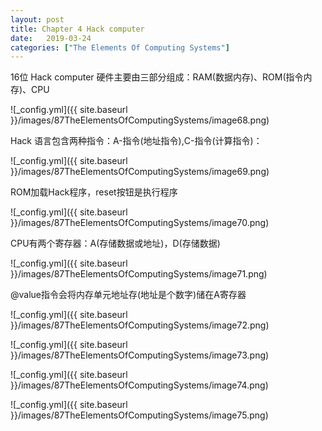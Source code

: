 ```yaml
---
layout: post
title: Chapter 4 Hack computer
date:   2019-03-24
categories: ["The Elements Of Computing Systems"]
---  
```


16位 Hack computer 硬件主要由三部分组成：RAM(数据内存)、ROM(指令内存)、CPU  

![_config.yml]({{ site.baseurl }}/images/87TheElementsOfComputingSystems/image68.png) 

Hack 语言包含两种指令：A-指令(地址指令),C-指令(计算指令)：  

![_config.yml]({{ site.baseurl }}/images/87TheElementsOfComputingSystems/image69.png) 

ROM加载Hack程序，reset按钮是执行程序   

![_config.yml]({{ site.baseurl }}/images/87TheElementsOfComputingSystems/image70.png) 

CPU有两个寄存器：A(存储数据或地址)，D(存储数据)  

![_config.yml]({{ site.baseurl }}/images/87TheElementsOfComputingSystems/image71.png) 

@value指令会将内存单元地址存(地址是个数字)储在A寄存器

![_config.yml]({{ site.baseurl }}/images/87TheElementsOfComputingSystems/image72.png) 



![_config.yml]({{ site.baseurl }}/images/87TheElementsOfComputingSystems/image73.png) 

![_config.yml]({{ site.baseurl }}/images/87TheElementsOfComputingSystems/image74.png) 

![_config.yml]({{ site.baseurl }}/images/87TheElementsOfComputingSystems/image75.png) 
